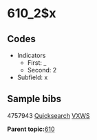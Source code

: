 # 610\_2$x

## Codes

-   Indicators
    -   First: \_
    -   Second: 2
-   Subfield: x

## Sample bibs

4757943 [Quicksearch](https://search.library.yale.edu/catalog/4757943) [VXWS](http://prodorbis.library.yale.edu:7014/vxws/GetHoldingsService?bibId=4757943)

**Parent topic:**[610](../../tags/610/610.md)

